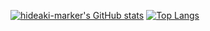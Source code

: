 
[![hideaki-marker's GitHub stats](https://github-readme-stats.vercel.app/api?username=hideaki-marker)](https://github.com/anuraghazra/github-readme-stats)
[![Top Langs](https://github-readme-stats.vercel.app/api/top-langs/?username=hideaki-marker)](https://github.com/anuraghazra/github-readme-stats)


